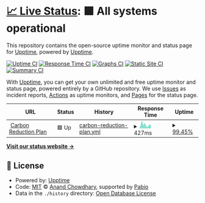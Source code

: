 # [📈 Live Status](https://upptime.github.io/upptime): <!--live status--> **🟩 All systems operational**

This repository contains the open-source uptime monitor and status page for [Upptime](https://upptime.js.org), powered by [Upptime](https://github.com/upptime/upptime).

[![Uptime CI](https://github.com/z3green/upptime/workflows/Uptime%20CI/badge.svg)](https://github.com/z3green/upptime/actions?query=workflow%3A%22Uptime+CI%22)
[![Response Time CI](https://github.com/z3green/upptime/workflows/Response%20Time%20CI/badge.svg)](https://github.com/z3green/upptime/actions?query=workflow%3A%22Response+Time+CI%22)
[![Graphs CI](https://github.com/z3green/upptime/workflows/Graphs%20CI/badge.svg)](https://github.com/z3green/upptime/actions?query=workflow%3A%22Graphs+CI%22)
[![Static Site CI](https://github.com/z3green/upptime/workflows/Static%20Site%20CI/badge.svg)](https://github.com/z3green/upptime/actions?query=workflow%3A%22Static+Site+CI%22)
[![Summary CI](https://github.com/z3green/upptime/workflows/Summary%20CI/badge.svg)](https://github.com/z3green/upptime/actions?query=workflow%3A%22Summary+CI%22)

With [Upptime](https://upptime.js.org), you can get your own unlimited and free uptime monitor and status page, powered entirely by a GitHub repository. We use [Issues](https://github.com/upptime/upptime/issues) as incident reports, [Actions](https://github.com/z3green/upptime/actions) as uptime monitors, and [Pages](https://upptime.github.io/upptime) for the status page.

<!--start: status pages-->
<!-- This summary is generated by Upptime (https://github.com/upptime/upptime) -->
<!-- Do not edit this manually, your changes will be overwritten -->
<!-- prettier-ignore -->
| URL | Status | History | Response Time | Uptime |
| --- | ------ | ------- | ------------- | ------ |
| <img alt="" src="https://icons.duckduckgo.com/ip3/crp.eco.ico" height="13"> [Carbon Reduction Plan](https://crp.eco) | 🟩 Up | [carbon-reduction-plan.yml](https://github.com/z3green/upptime/commits/HEAD/history/carbon-reduction-plan.yml) | <details><summary><img alt="Response time graph" src="./graphs/carbon-reduction-plan/response-time-week.png" height="20"> 427ms</summary><br><a href="https://z3green.github.io/upptime/history/carbon-reduction-plan"><img alt="Response time 464" src="https://img.shields.io/endpoint?url=https%3A%2F%2Fraw.githubusercontent.com%2Fz3green%2Fupptime%2FHEAD%2Fapi%2Fcarbon-reduction-plan%2Fresponse-time.json"></a><br><a href="https://z3green.github.io/upptime/history/carbon-reduction-plan"><img alt="24-hour response time 357" src="https://img.shields.io/endpoint?url=https%3A%2F%2Fraw.githubusercontent.com%2Fz3green%2Fupptime%2FHEAD%2Fapi%2Fcarbon-reduction-plan%2Fresponse-time-day.json"></a><br><a href="https://z3green.github.io/upptime/history/carbon-reduction-plan"><img alt="7-day response time 427" src="https://img.shields.io/endpoint?url=https%3A%2F%2Fraw.githubusercontent.com%2Fz3green%2Fupptime%2FHEAD%2Fapi%2Fcarbon-reduction-plan%2Fresponse-time-week.json"></a><br><a href="https://z3green.github.io/upptime/history/carbon-reduction-plan"><img alt="30-day response time 464" src="https://img.shields.io/endpoint?url=https%3A%2F%2Fraw.githubusercontent.com%2Fz3green%2Fupptime%2FHEAD%2Fapi%2Fcarbon-reduction-plan%2Fresponse-time-month.json"></a><br><a href="https://z3green.github.io/upptime/history/carbon-reduction-plan"><img alt="1-year response time 464" src="https://img.shields.io/endpoint?url=https%3A%2F%2Fraw.githubusercontent.com%2Fz3green%2Fupptime%2FHEAD%2Fapi%2Fcarbon-reduction-plan%2Fresponse-time-year.json"></a></details> | <details><summary><a href="https://z3green.github.io/upptime/history/carbon-reduction-plan">99.45%</a></summary><a href="https://z3green.github.io/upptime/history/carbon-reduction-plan"><img alt="All-time uptime 99.58%" src="https://img.shields.io/endpoint?url=https%3A%2F%2Fraw.githubusercontent.com%2Fz3green%2Fupptime%2FHEAD%2Fapi%2Fcarbon-reduction-plan%2Fuptime.json"></a><br><a href="https://z3green.github.io/upptime/history/carbon-reduction-plan"><img alt="24-hour uptime 100.00%" src="https://img.shields.io/endpoint?url=https%3A%2F%2Fraw.githubusercontent.com%2Fz3green%2Fupptime%2FHEAD%2Fapi%2Fcarbon-reduction-plan%2Fuptime-day.json"></a><br><a href="https://z3green.github.io/upptime/history/carbon-reduction-plan"><img alt="7-day uptime 99.45%" src="https://img.shields.io/endpoint?url=https%3A%2F%2Fraw.githubusercontent.com%2Fz3green%2Fupptime%2FHEAD%2Fapi%2Fcarbon-reduction-plan%2Fuptime-week.json"></a><br><a href="https://z3green.github.io/upptime/history/carbon-reduction-plan"><img alt="30-day uptime 99.58%" src="https://img.shields.io/endpoint?url=https%3A%2F%2Fraw.githubusercontent.com%2Fz3green%2Fupptime%2FHEAD%2Fapi%2Fcarbon-reduction-plan%2Fuptime-month.json"></a><br><a href="https://z3green.github.io/upptime/history/carbon-reduction-plan"><img alt="1-year uptime 99.58%" src="https://img.shields.io/endpoint?url=https%3A%2F%2Fraw.githubusercontent.com%2Fz3green%2Fupptime%2FHEAD%2Fapi%2Fcarbon-reduction-plan%2Fuptime-year.json"></a></details>

<!--end: status pages-->

[**Visit our status website →**](https://upptime.github.io/upptime)

## 📄 License

- Powered by: [Upptime](https://github.com/upptime/upptime)
- Code: [MIT](./LICENSE) © [Anand Chowdhary](https://anandchowdhary.com), supported by [Pabio](https://pabio.com)
- Data in the `./history` directory: [Open Database License](https://opendatacommons.org/licenses/odbl/1-0/)
